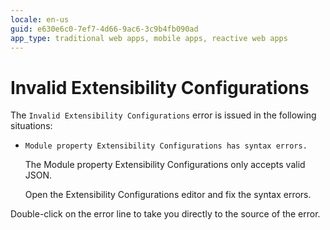 ```yaml
---
locale: en-us
guid: e630e6c0-7ef7-4d66-9ac6-3c9b4fb090ad
app_type: traditional web apps, mobile apps, reactive web apps
---
```


# Invalid Extensibility Configurations

The `Invalid Extensibility Configurations` error is issued in the following situations:

* `Module property Extensibility Configurations has syntax errors.`

    The Module property Extensibility Configurations only accepts valid JSON.

    Open the Extensibility Configurations editor and fix the syntax errors.

Double-click on the error line to take you directly to the source of the error.

